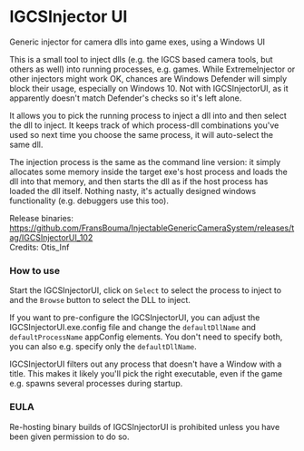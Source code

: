 IGCSInjector UI
============================
Generic injector for camera dlls into game exes, using a Windows UI

This is a small tool to inject dlls (e.g. the IGCS based camera tools, but others as well) into running processes, e.g. games. While ExtremeInjector
or other injectors might work OK, chances are Windows Defender will simply block their usage, especially on Windows 10. Not with IGCSInjectorUI, as it
apparently doesn't match Defender's checks so it's left alone. 

It allows you to pick the running process to inject a dll into and then select the dll to inject. It keeps track of which process-dll combinations you've used
so next time you choose the same process, it will auto-select the same dll. 

The injection process is the same as the command line version: it simply allocates some memory inside the target exe's host process 
and loads the dll into that memory, and then starts the dll as if the host process has loaded the dll itself. Nothing nasty, it's actually designed windows
functionality (e.g. debuggers use this too). 

Release binaries: https://github.com/FransBouma/InjectableGenericCameraSystem/releases/tag/IGCSInjectorUI_102  
Credits: Otis_Inf

### How to use
Start the IGCSInjectorUI, click on `Select` to select the process to inject to and the `Browse` button to select the DLL to inject.

If you want to pre-configure the IGCSInjectorUI, you can adjust the IGCSInjectorUI.exe.config file and change the `defaultDllName` and `defaultProcessName`
appConfig elements. You don't need to specify both, you can also e.g. specify only the `defaultDllName`. 

IGCSInjectorUI filters out any process that doesn't have a Window with a title. This makes it likely you'll pick the right executable, even if the game e.g. spawns
several processes during startup. 

### EULA

Re-hosting binary builds of IGCSInjectorUI is prohibited unless you have been given permission to do so. 